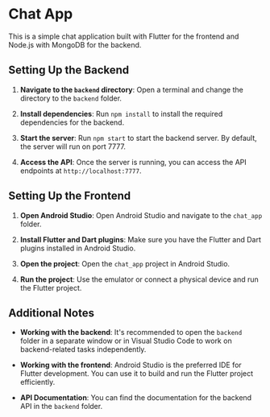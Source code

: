 # Chat App

This is a simple chat application built with Flutter for the frontend and Node.js with MongoDB for the backend.

## Setting Up the Backend

1. **Navigate to the `backend` directory**: Open a terminal and change the directory to the `backend` folder.

2. **Install dependencies**: Run `npm install` to install the required dependencies for the backend.

3. **Start the server**: Run `npm start` to start the backend server. By default, the server will run on port 7777.

4. **Access the API**: Once the server is running, you can access the API endpoints at `http://localhost:7777`.

## Setting Up the Frontend

1. **Open Android Studio**: Open Android Studio and navigate to the `chat_app` folder.

2. **Install Flutter and Dart plugins**: Make sure you have the Flutter and Dart plugins installed in Android Studio.

3. **Open the project**: Open the `chat_app` project in Android Studio.

4. **Run the project**: Use the emulator or connect a physical device and run the Flutter project.

## Additional Notes

- **Working with the backend**: It's recommended to open the `backend` folder in a separate window or in Visual Studio Code to work on backend-related tasks independently.

- **Working with the frontend**: Android Studio is the preferred IDE for Flutter development. You can use it to build and run the Flutter project efficiently.

- **API Documentation**: You can find the documentation for the backend API in the `backend` folder.
